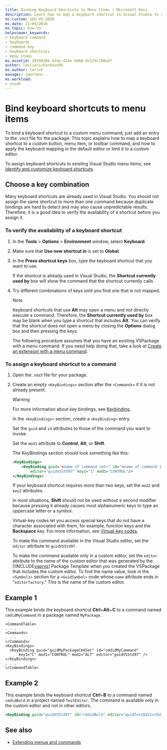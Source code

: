 ```yaml
---
title: Binding Keyboard Shortcuts to Menu Items | Microsoft Docs
description: Learn how to map a keyboard shortcut in Visual Studio to a custom button, menu item, or toolbar command for either the default editor or a custom editor.
ms.custom: SEO-VS-2020
ms.date: 11/04/2016
ms.topic: how-to
helpviewer_keywords:
- keyboard command
- keyboards
- command key
- keyboard shortcuts
- menu items
ms.assetid: 19f483b6-4d3e-424e-9d68-dc129c788e47
author: leslierichardson95
ms.author: lerich
manager: jmartens
ms.workload:
- vssdk
---
```

# Bind keyboard shortcuts to menu items
To bind a keyboard shortcut to a custom menu command, just add an entry to the *.vsct* file for the package. This topic explains how to map a keyboard shortcut to a custom button, menu item, or toolbar command, and how to apply the keyboard mapping in the default editor or limit it to a custom editor.

 To assign keyboard shortcuts to existing Visual Studio menu items, see [Identify and customize keyboard shortcuts](../ide/identifying-and-customizing-keyboard-shortcuts-in-visual-studio.md).

## Choose a key combination
 Many keyboard shortcuts are already used in Visual Studio. You should not assign the same shortcut to more than one command because duplicate bindings are hard to detect and may also cause unpredictable results. Therefore, it is a good idea to verify the availability of a shortcut before you assign it.

### To verify the availability of a keyboard shortcut

1. In the **Tools** > **Options** > **Environment** window, select **Keyboard**.

2. Make sure that **Use new shortcut in** is set to **Global**.

3. In the **Press shortcut keys** box, type the keyboard shortcut that you want to use.

    If the shortcut is already used in Visual Studio, the **Shortcut currently used by** box will show the command that the shortcut currently calls.

4. Try different combinations of keys until you find one that is not mapped.

   > [!NOTE]
   > Keyboard shortcuts that use **Alt** may open a menu and not directly execute a command. Therefore, the **Shortcut currently used by** box may be blank when you type a shortcut that includes **Alt**. You can verify that the shortcut does not open a menu by closing the **Options** dialog box and then pressing the keys.

   The following procedure assumes that you have an existing VSPackage with a menu command. If you need help doing that, take a look at [Create an extension with a menu command](../extensibility/creating-an-extension-with-a-menu-command.md).

### To assign a keyboard shortcut to a command

1. Open the *.vsct* file for your package.

2. Create an empty `<KeyBindings>` section after the `<Commands>` if it is not already present.

   > [!WARNING]
   > For more information about key bindings, see [Keybinding](../extensibility/keybinding-element.md).

    In the `<KeyBindings>` section, create a `<KeyBinding>` entry.

    Set the `guid`  and  `id` attributes to those of the command you want to invoke.

    Set the `mod1` attribute to **Control**, **Alt**, or **Shift**.

    The KeyBindings section should look something like this:

   ```xml
   <KeyBindings>
       <KeyBinding guid="<name of command set>" id="<name of command id>"
           editor="guidVSStd97" key1="1" mod1="CONTROL"/>
   </KeyBindings>

   ```

   If your keyboard shortcut requires more than two keys, set the `mod2` and `key2` attributes.

   In most situations, **Shift** should not be used without a second modifier because pressing it already causes most alphanumeric keys to type an uppercase letter or a symbol.

   Virtual-key codes let you access special keys that do not have a character associated with them, for example, function keys and the **Backspace** key. For more information, see [Virtual-key codes](/windows/desktop/inputdev/virtual-key-codes).

   To make the command available in the Visual Studio editor, set the `editor` attribute to `guidVSStd97`.

   To make the command available only in a custom editor, set the `editor` attribute to the name of the custom editor that was generated by the [!INCLUDE[vsprvs](../code-quality/includes/vsprvs_md.md)] Package Template when you created the VSPackage that includes the custom editor. To find the name value, look in the `<Symbols>` section for a `<GuidSymbol>` node whose `name` attribute ends in "`editorfactory`." This is the name of the custom editor.

## Example 1
 This example binds the keyboard shortcut **Ctrl**+**Alt**+**C** to a command named `cmdidMyCommand` in a package named `MyPackage`.

```
<CommandTable>
. . .
<Commands>
. . .
</Commands>
<KeyBindings>
  <KeyBinding guid="guidMyPackageCmdSet" id="cmdidMyCommand"
      key1="C" mod1="CONTROL" mod2="ALT" editor="guidVSStd97" />
</KeyBindings>
. . .
</CommandTable>
```

## Example 2
 This example binds the keyboard shortcut **Ctrl**+**B** to a command named `cmdidBold` in a project named `TestEditor`. The command is available only in the custom editor and not in other editors.

```xml
<KeyBinding guid="guidVSStd97" id="cmdidBold" editor="guidTestEditorEditorFactory" key1="B" mod1="Control" />
```

## See also
- [Extending menus and commands](../extensibility/extending-menus-and-commands.md)
